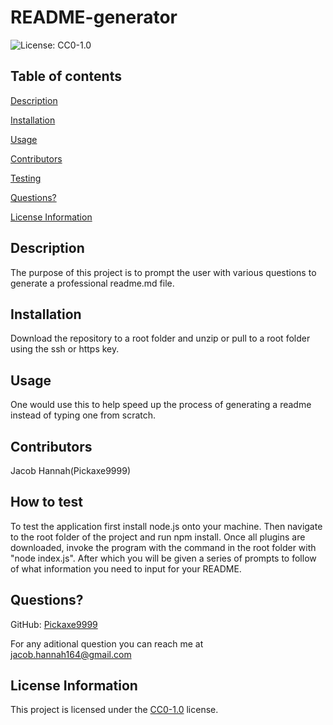 # README-generator

![License: CC0-1.0](https://licensebuttons.net/l/zero/1.0/80x15.png)


## Table of contents
[Description](#description)

[Installation](#installation)

[Usage](#usage)

[Contributors](#contributors)

[Testing](#how-to-test)

[Questions?](#questions)

[License Information](#license-information)

## Description
The purpose of this project is to prompt the user with various questions to generate a professional readme.md file.

## Installation
Download the repository to a root folder and unzip or pull to a root folder using the ssh or https key.

## Usage
One would use this to help speed up the process of generating a readme instead of typing one from scratch.

## Contributors
Jacob Hannah(Pickaxe9999)

## How to test
To test the application first install node.js onto your machine. Then navigate to the root folder of the project and run npm install. Once all plugins are downloaded, invoke the program with the command in the root folder with "node index.js". After which you will be given a series of prompts to follow of what information you need to input for your README.

## Questions?
GitHub: [Pickaxe9999](https://github.com/Pickaxe9999)

For any aditional question you can reach me at [jacob.hannah164@gmail.com](jacob.hannah164@gmail.com)

## License Information
This project is licensed under the [CC0-1.0](https://creativecommons.org/publicdomain/zero/1.0/) license. 
